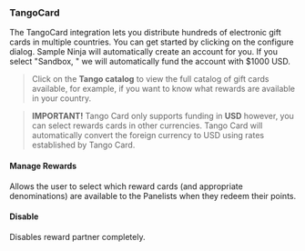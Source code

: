 ### TangoCard

The TangoCard integration lets you distribute hundreds of electronic gift cards in multiple countries. You can get started by clicking on the configure dialog. Sample Ninja will automatically create an account for you. If you select "Sandbox, " we will automatically fund the account with $1000 USD.

> Click on the **Tango catalog** to view the full catalog of gift cards available, for example, if you want to know what rewards are available in your country.
 
> **IMPORTANT!** Tango Card only supports funding in **USD** however, you can select rewards cards in other currencies. Tango Card will automatically convert the foreign currency to USD using rates established by Tango Card.

#### Manage Rewards

Allows the user to select which reward cards (and appropriate denominations) are available to the Panelists when they redeem their points.

#### Disable

Disables reward partner completely.

